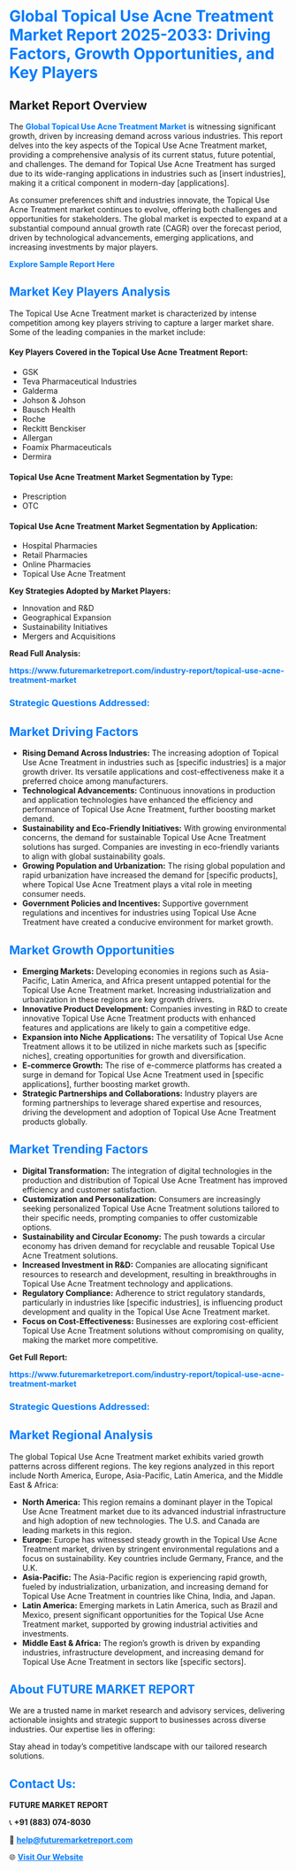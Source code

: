 <h1 style="color: #007BFF;">Global Topical Use Acne Treatment Market Report 2025-2033: Driving Factors, Growth Opportunities, and Key Players</h1>

<section id="overview">
<h2>Market Report Overview</h2>
<p>The <a href="https://www.futuremarketreport.com/industry-report/topical-use-acne-treatment-market" style="color: #007BFF; text-decoration: none;"><strong>Global Topical Use Acne Treatment Market</strong></a> is witnessing significant growth, driven by increasing demand across various industries. This report delves into the key aspects of the Topical Use Acne Treatment market, providing a comprehensive analysis of its current status, future potential, and challenges. The demand for Topical Use Acne Treatment has surged due to its wide-ranging applications in industries such as [insert industries], making it a critical component in modern-day [applications].</p>
<p>As consumer preferences shift and industries innovate, the Topical Use Acne Treatment market continues to evolve, offering both challenges and opportunities for stakeholders. The global market is expected to expand at a substantial compound annual growth rate (CAGR) over the forecast period, driven by technological advancements, emerging applications, and increasing investments by major players.</p>
</section>

<section id="overview">
<p><a href="https://www.futuremarketreport.com/request-sample/reportId=122175" style="color: #007BFF; text-decoration: none;"><strong>Explore Sample Report Here</strong></a></p>
</section>

<section id="key-players">
<h2 style="color: #007BFF;">Market Key Players Analysis</h2>
<p>The Topical Use Acne Treatment market is characterized by intense competition among key players striving to capture a larger market share. Some of the leading companies in the market include:</p>
<h4>Key Players Covered in the Topical Use Acne Treatment Report:</h4>
<ul><li>GSK</li><li>Teva Pharmaceutical Industries</li><li>Galderma</li><li>Johson &amp; Johson</li><li>Bausch Health</li><li>Roche</li><li>Reckitt Benckiser</li><li>Allergan</li><li>Foamix Pharmaceuticals</li><li>Dermira</li></ul>
<h4>Topical Use Acne Treatment Market Segmentation by Type:</h4>
<ul><li>Prescription</li><li>OTC</li></ul>

<h4>Topical Use Acne Treatment Market Segmentation by Application:</h4>
<ul><li>Hospital Pharmacies</li><li>Retail Pharmacies</li><li>Online Pharmacies</li><li>Topical Use Acne Treatment</li></ul>
<p><strong>Key Strategies Adopted by Market Players:</strong></p>
<ul>
<li>Innovation and R&D</li>
<li>Geographical Expansion</li>
<li>Sustainability Initiatives</li>
<li>Mergers and Acquisitions</li>
</ul>
</section>

<section>
<p><strong>Read Full Analysis: </strong></p><a href="https://www.futuremarketreport.com/industry-report/topical-use-acne-treatment-market" style="color: #007BFF; text-decoration: none;"><strong>https://www.futuremarketreport.com/industry-report/topical-use-acne-treatment-market</strong></a>
<h3 style="color: #007BFF;">Strategic Questions Addressed:</h3>
</section>

<section id="driving-factors">
<h2 style="color: #007BFF;">Market Driving Factors</h2>
<ul>
<li><strong>Rising Demand Across Industries:</strong> The increasing adoption of Topical Use Acne Treatment in industries such as [specific industries] is a major growth driver. Its versatile applications and cost-effectiveness make it a preferred choice among manufacturers.</li>
<li><strong>Technological Advancements:</strong> Continuous innovations in production and application technologies have enhanced the efficiency and performance of Topical Use Acne Treatment, further boosting market demand.</li>
<li><strong>Sustainability and Eco-Friendly Initiatives:</strong> With growing environmental concerns, the demand for sustainable Topical Use Acne Treatment solutions has surged. Companies are investing in eco-friendly variants to align with global sustainability goals.</li>
<li><strong>Growing Population and Urbanization:</strong> The rising global population and rapid urbanization have increased the demand for [specific products], where Topical Use Acne Treatment plays a vital role in meeting consumer needs.</li>
<li><strong>Government Policies and Incentives:</strong> Supportive government regulations and incentives for industries using Topical Use Acne Treatment have created a conducive environment for market growth.</li>
</ul>
</section>

<section id="growth-opportunities">
<h2 style="color: #007BFF;">Market Growth Opportunities</h2>
<ul>
<li><strong>Emerging Markets:</strong> Developing economies in regions such as Asia-Pacific, Latin America, and Africa present untapped potential for the Topical Use Acne Treatment market. Increasing industrialization and urbanization in these regions are key growth drivers.</li>
<li><strong>Innovative Product Development:</strong> Companies investing in R&D to create innovative Topical Use Acne Treatment products with enhanced features and applications are likely to gain a competitive edge.</li>
<li><strong>Expansion into Niche Applications:</strong> The versatility of Topical Use Acne Treatment allows it to be utilized in niche markets such as [specific niches], creating opportunities for growth and diversification.</li>
<li><strong>E-commerce Growth:</strong> The rise of e-commerce platforms has created a surge in demand for Topical Use Acne Treatment used in [specific applications], further boosting market growth.</li>
<li><strong>Strategic Partnerships and Collaborations:</strong> Industry players are forming partnerships to leverage shared expertise and resources, driving the development and adoption of Topical Use Acne Treatment products globally.</li>
</ul>
</section>

<section id="trending-factors">
<h2 style="color: #007BFF;">Market Trending Factors</h2>
<ul>
<li><strong>Digital Transformation:</strong> The integration of digital technologies in the production and distribution of Topical Use Acne Treatment has improved efficiency and customer satisfaction.</li>
<li><strong>Customization and Personalization:</strong> Consumers are increasingly seeking personalized Topical Use Acne Treatment solutions tailored to their specific needs, prompting companies to offer customizable options.</li>
<li><strong>Sustainability and Circular Economy:</strong> The push towards a circular economy has driven demand for recyclable and reusable Topical Use Acne Treatment solutions.</li>
<li><strong>Increased Investment in R&D:</strong> Companies are allocating significant resources to research and development, resulting in breakthroughs in Topical Use Acne Treatment technology and applications.</li>
<li><strong>Regulatory Compliance:</strong> Adherence to strict regulatory standards, particularly in industries like [specific industries], is influencing product development and quality in the Topical Use Acne Treatment market.</li>
<li><strong>Focus on Cost-Effectiveness:</strong> Businesses are exploring cost-efficient Topical Use Acne Treatment solutions without compromising on quality, making the market more competitive.</li>
</ul>
</section>

<section>
<p><strong>Get Full Report: </strong></p><a href="https://www.futuremarketreport.com/industry-report/topical-use-acne-treatment-market" style="color: #007BFF; text-decoration: none;"><strong>https://www.futuremarketreport.com/industry-report/topical-use-acne-treatment-market</strong></a>
<h3 style="color: #007BFF;">Strategic Questions Addressed:</h3>
</section>


<section id="regional-analysis">
<h2 style="color: #007BFF;">Market Regional Analysis</h2>
<p>The global Topical Use Acne Treatment market exhibits varied growth patterns across different regions. The key regions analyzed in this report include North America, Europe, Asia-Pacific, Latin America, and the Middle East & Africa:</p>
<ul>
<li><strong>North America:</strong> This region remains a dominant player in the Topical Use Acne Treatment market due to its advanced industrial infrastructure and high adoption of new technologies. The U.S. and Canada are leading markets in this region.</li>
<li><strong>Europe:</strong> Europe has witnessed steady growth in the Topical Use Acne Treatment market, driven by stringent environmental regulations and a focus on sustainability. Key countries include Germany, France, and the U.K.</li>
<li><strong>Asia-Pacific:</strong> The Asia-Pacific region is experiencing rapid growth, fueled by industrialization, urbanization, and increasing demand for Topical Use Acne Treatment in countries like China, India, and Japan.</li>
<li><strong>Latin America:</strong> Emerging markets in Latin America, such as Brazil and Mexico, present significant opportunities for the Topical Use Acne Treatment market, supported by growing industrial activities and investments.</li>
<li><strong>Middle East & Africa:</strong> The region’s growth is driven by expanding industries, infrastructure development, and increasing demand for Topical Use Acne Treatment in sectors like [specific sectors].</li>
</ul>
</section>

<footer>
<h2 style="color: #007BFF;">About FUTURE MARKET REPORT</h2>
<p>We are a trusted name in market research and advisory services, delivering actionable insights and strategic support to businesses across diverse industries. Our expertise lies in offering:</p>

<p>Stay ahead in today’s competitive landscape with our tailored research solutions.</p>

<h2 style="color: #007BFF;">Contact Us:</h2>
<p><strong>FUTURE MARKET REPORT</strong></p>
<p>📞 <strong>+91 (883) 074-8030</strong></p>
<p>📧 <strong><a href="mailto:help@futuremarketreport.com" style="color: #007BFF;">help@futuremarketreport.com</a></strong></p>
<p>🌐 <strong><a href="https://www.futuremarketreport.com/" style="color: #007BFF;">Visit Our Website</a></strong></p>
</footer>